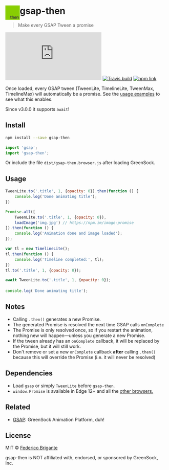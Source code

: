# <img src="logo.svg" width="45" align="left"> gsap-then

> Make every GSAP Tween a promise

[![gzipped size](https://badges.herokuapp.com/size/github/fregante/gsap-then/master/dist/gsap-then.browser.js?gzip=true&label=gzipped%20size)](#readme)
[![Travis build](https://api.travis-ci.org/fregante/gsap-then.svg?branch=master)](https://travis-ci.org/fregante/gsap-then)
[![npm link](https://img.shields.io/npm/v/gsap-then.svg)](https://www.npmjs.com/package/gsap-then)

Once loaded, every GSAP tween (TweenLite, TimelineLite, TweenMax, TimelineMax) will automatically be a promise. See the [usage examples](#usage) to see what this enables.

Since v3.0.0 it supports `await`!

## Install

```sh
npm install --save gsap-then
```

```js
import 'gsap';
import 'gsap-then';
```

Or include the file `dist/gsap-then.browser.js` after loading GreenSock.

## Usage

```js
TweenLite.to('.title', 1, {opacity: 0}).then(function () {
	console.log('Done animating title');
})
```

```js
Promise.all([
	TweenLite.to('.title', 1, {opacity: 0}),
	loadImage('img.jpg') // https://npm.im/image-promise
]).then(function () {
	console.log('Animation done and image loaded');
});
```

```js
var tl = new TimelineLite();
tl.then(function () {
	console.log('Timeline completed:', tl);
})
tl.to('.title', 1, {opacity: 0});
```

```js
await TweenLite.to('.title', 1, {opacity: 0});

console.log('Done animating title');
```

## Notes

* Calling `.then()` generates a new Promise.
* The generated Promise is resolved the next time GSAP calls `onComplete`
* The Promise is only resolved once, so if you restart the animation, nothing new will happen—unless you generate a new Promise.
* If the tween already has an `onComplete` callback, it will be replaced by the Promise, but it will still work.
* Don't remove or set a new `onComplete` callback **after** calling `.then()` because this will override the Promise (i.e. it will never be resolved)

## Dependencies

*  Load `gsap` or simply `TweenLite` before `gsap-then`.
* `window.Promise` is available in Edge 12+ and all the [other browsers.](https://caniuse.com/#feat=promises)

## Related

* [GSAP](https://github.com/greensock/GreenSock-JS): GreenSock Animation Platform, duh!

## License

MIT © [Federico Brigante](https://bfred.it)

gsap-then is NOT affiliated with, endorsed, or sponsored by GreenSock, Inc.
